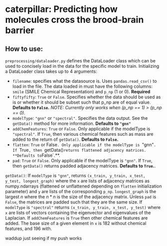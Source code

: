 # caterpillar: Predicting how molecules cross the brood-brain barrier

## How to use:
`preprocessing/dataloader.py` defines the DataLoader class which can be used to concisely load in the data for the specific model to train. Initializing a DataLoader class takes up to 4 arguments:

- `filename`: specifies what the datasource is. Uses `pandas.read_csv()` to load in the file. The data loaded in must have the following columns: `smile` (SMILE Chemical Representation) and `p_np` (1 or 0). **Required**
- `fiftyfifty`: `True` or `False`. Specifies whether the data should be used as is or whether it should be subset such that p_np are of equal value. **Defaults to `False`.** *NOTE: Currently only works when (p_np == 1) > (p_np == 0)*.
- `modelType`: `"gnn"` or `"spectral"`. Specifies the data output. See the `getData()` method for more information. **Defaults to `"gnn"`**
- `addChemFeatures`: `True` or `False`. Only applicable if the modelType is `"spectral"`. If `True`, then various chemical features such as mass are added to the return of `getData()`. **Defaults to `False`.**
- `flatten`: `True` or False`. Only applicable if the modelType is `"gnn"`. If `True`, then `getData()` returns flattened adjacency matrices. **Defaults to `False`.**.
- `pad`: `True` or `False`. Only applicable if the modelType is `"gnn"`. If `True`, then `getData()` returns padded adjacency matrices. **Defaults to `True`.**.

`getData()`:
If `modelType` is `"gnn"`, returns `(x_train, y_train, x_test, y_test, longest_graph)` where the `x` are lists of adjacency matrices as numpy.ndarrays (flattened or unflattened depending on `flatten` initialization parameter) and `y` are lists of the corresponding `p_np`. `longest_graph` is the largest $n$ where the $n*n$ is the size of the adjacency matrix. Unless `pad` is `False`, the matrices are padded such that they are the same size.
If `modelType` is `"spectral"` returns `(x_train, y_train, x_test, y_test)` where `x` are lists of vectors containing the eigenvector and eigenvalues of the Laplacian. If `addChemFeatures` is `True` then other chemical features are added. The base size of a given element in `x` is 182 without chemical features, and 196 with.

waddup just seeing if my push works
